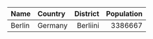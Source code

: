 |Name | Country | District| Population| 
| :--- | :--- | ---: | ---: |
| Berlin | Germany | Berliini | 3386667 |
